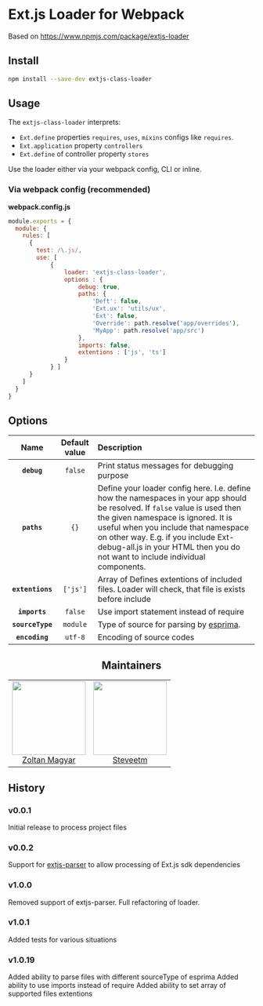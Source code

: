 # Ext.js Loader for Webpack

Based on https://www.npmjs.com/package/extjs-loader

## Install
```bash
npm install --save-dev extjs-class-loader
```
## Usage

The `extjs-class-loader` interprets:
 
 * `Ext.define` properties `requires`, `uses`, `mixins` configs like `requires`.
 * `Ext.application` property `controllers`
 * `Ext.define` of controller property `stores`

Use the loader either via your webpack config, CLI or inline.

### Via webpack config (recommended)

**webpack.config.js**
```js
module.exports = {
  module: {
    rules: [
      {
        test: /\.js/,
        use: [
            {
                loader: 'extjs-class-loader',
                options : {
                    debug: true,
                    paths: {
                        'Deft': false,
                        'Ext.ux': 'utils/ux',
                        'Ext': false,
                        'Override': path.resolve('app/overrides'),
                        'MyApp': path.resolve('app/src')
                    },
                    imports: false,
                    extentions : ['js', 'ts']
                }
            } ]
      }
    ]
  }
}
```

## Options

|Name|Default value|Description|
|:--:|:-----:|:----------|
|**`debug`**|`false`|Print status messages for debugging purpose|
|**`paths`** |`{}`| Define your loader config here. I.e. define how the namespaces in your app should be resolved. If `false` value is used then the given namespace is ignored. It is useful when you include that namespace on other way. E.g. if you include Ext-debug-all.js in your HTML then you do not want to include individual components.|
|**`extentions`** | `['js']` | Array of Defines extentions of included files. Loader will check, that file is exists before include |
|**`imports`**| `false`| Use import statement instead of require
|**`sourceType`**| `module`| Type of source for parsing by <a href="https://esprima.org">esprima</a>. 
|**`encoding`**| `utf-8`| Encoding of source codes

<h2 align="center">Maintainers</h2>

<table>
  <tbody>
    <tr>
      <td align="center">
        <img width="150" height="150"
        src="https://avatars1.githubusercontent.com/u/1021537?v=3&s=460">
        <br/>
        <a href="https://github.com/zmagyar">Zoltan Magyar</a>
      </td>
      <td align="center">
        <img width="150" height="150"
        src="https://avatars1.githubusercontent.com/u/11589541?v=3&s=460">
        <br/>
        <a href="https://github.com/steveetm">Steveetm</a>
      </td>
    </tr>
  <tbody>
</table>

## History

### v0.0.1
Initial release to process project files

### v0.0.2
Support for [extjs-parser](https://www.npmjs.com/package/extjs-parser) to allow processing of Ext.js sdk dependencies

### v1.0.0
Removed support of extjs-parser. Full refactoring of loader.
 
### v1.0.1
Added tests for various situations

### v1.0.19
Added ability to parse files with different sourceType of esprima
Added ability to use imports instead of require
Added ability to set array of supported files extentions